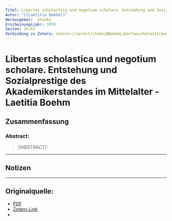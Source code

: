 ```yaml
---
Titel: Libertas scholastica und negotium scholare. Entstehung und Sozialprestige des Akademikerstandes im Mittelalter
Autor: "[[Laetitia Boehm]]"
Herausgeber:  Starke
Erscheinungsjahr: 1970
Seiten: 15–61
Verbindung zu Zotero: zotero://select/items/@BoehmLibertasscholasticaundnegotiumscholareEntstehungundSozialprestigeAkademikerstandesimMittelalter
---
```

# Libertas scholastica und negotium scholare. Entstehung und Sozialprestige des Akademikerstandes im Mittelalter - Laetitia Boehm

## Zusammenfassung
### Abstract:
> [!ABSTRACT]-
> 

---
## Notizen


---

## Originalquelle:
- [PDF](BoehmLibertasscholasticaundnegotiumscholareEntstehungundSozialprestigeAkademikerstandesimMittelalter.pdf)
- [Zotero-Link](zotero://select/items/@BoehmLibertasscholasticaundnegotiumscholareEntstehungundSozialprestigeAkademikerstandesimMittelalter)
- 
